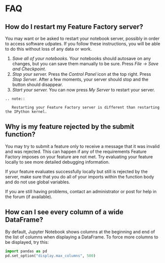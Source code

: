 # FAQ

## How do I restart my Feature Factory server?

You may want or be asked to restart your notebook server, possibly in order to access
software udpates. If you follow these instructions, you will be able to do this without
loss of any data or work.

1. *Save all of your notebooks.* Your notebooks should autosave on any changes, but you can
   save them manually to be sure. Press *File -> Save and Checkpoint*.
2. *Stop your server.* Press the *Control Panel* icon at the top right. Press *Stop Server*.
   After a few moments, your server should stop and the button should disappear.
3. *Start your server.* You can now press *My Server* to restart your server.

```eval_rst
.. note::

   Restarting your Feature Factory server is different than restarting the IPython kernel.
```

## Why is my feature rejected by the submit function?

You may try to submit a feature only to receive a message that it was invalid and was
rejected. This can happen if any of the requirements Feature Factory imposes on your feature
are not met. Try evaluating your feature locally to see more detailed debugging information.

If your feature evaluates successfully locally but still is rejected by the server, make
sure that you do all of your imports within the function body and do not use global
variables.

If you are still having problems, contact an administrator or post for help in the forum (if
available).

## How can I see every column of a wide DataFrame?

By default, Jupyter Notebook shows columns at the beginning and end of the list of
columns when displaying a DataFrame. To force more columns to be displayed, try this:

```python
import pandas as pd
pd.set_option("display.max_columns", 500)
```

